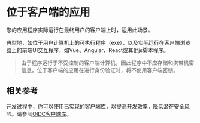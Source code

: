 # 位于客户端的应用

您的应用程序实际运行在最终用户的客户端上时，适用此场景。

典型地，如位于用户计算机上的可执行程序（exe），以及实际运行在客户端浏览器上的前端UI交互程序，如Vue、Angular、React或其他js脚本程序。

> 由于程序运行于不受控制的客户端计算机，因此程序中不应存储和携带机密信息，位于客户端的应用在进行身份验证时，将不使用客户端密钥。

## 相关参考

开发过程中，你可以使用已实现的客户端库，以提高开发效率，降低潜在安全风险。请参阅[OIDC客户端库](../KB/OidcClientLibs.md)。